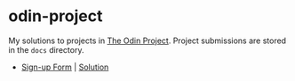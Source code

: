 # odin-project
My solutions to projects in [The Odin Project](https://www.theodinproject.com).
Project submissions are stored in the `docs` directory.
- [Sign-up Form](https://www.theodinproject.com/lessons/node-path-intermediate-html-and-css-sign-up-form) | [Solution](https://quak1.github.io/odin-project/sign-up-form/)
